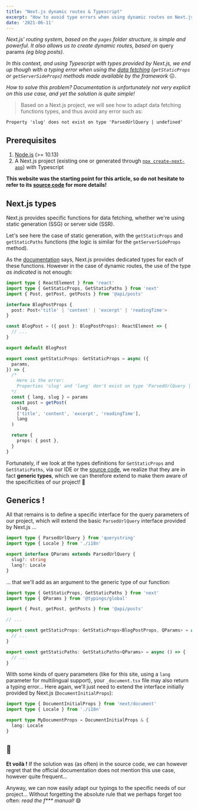 ```yaml
---
title: "Next.js dynamic routes & Typescript"
excerpt: "How to avoid type errors when using dynamic routes on Next.js"
date: '2021-06-11'
---
```


_Next.js' routing system, based on the `pages` folder structure, is simple and powerful. It also allows us to create dynamic routes, based on_ query params _(eg blog posts)._

_In this context, and using Typescript with types provided by Next.js, we end up though with a typing error when using the [data fetching](https://nextjs.org/docs/basic-features/data-fetching) (`getStaticProps` or `getServerSideProps`) methods made available by the framework_ :confounded:.

_How to solve this problem? Documentation is unfortunately not very explicit on this use case, and yet the solution is quite simple!_

> Based on a Next.js project, we will see how to adapt data fetching functions types, and thus avoid any error such as:
```
Property 'slug' does not exist on type 'ParsedUrlQuery | undefined'
```

## Prerequisites
1. [Node.js](https://nodejs.org/en/) (>= 10.13)
2. A Next.js project (existing one or generated through [`npx create-next-app`](https://nextjs.org/docs/getting-started#setup)) with Typescript

__This website was the starting point for this article, so do not hesitate to refer to its [source code](https://gitlab.com/soykje/soykje.gitlab.io/-/tree/master) for more details!__

## Next.js types
Next.js provides specific functions for data fetching, whether we're using static generation (SSG) or server side (SSR).

Let's see here the case of static generation, with the `getStaticProps` and `getStaticPaths` functions (the logic is similar for the `getServerSideProps` method).

As the [documentation](https://nextjs.org/docs/basic-features/data-fetching#typescript-use-getstaticprops) says, Next.js provides dedicated types for each of these functions. However in the case of dynamic routes, the use of the type _as indicated_ is not enough:
```typescript
import type { ReactElement } from 'react'
import type { GetStaticProps, GetStaticPaths } from 'next'
import { Post, getPost, getPosts } from '@api/posts'

interface BlogPostProps {
  post: Post<'title' | 'content' | 'excerpt' | 'readingTime'>
}

const BlogPost = ({ post }: BlogPostProps): ReactElement => {
  // ...
}

export default BlogPost

export const getStaticProps: GetStaticProps = async ({
  params,
}) => {
  /*
    Here is the error:
    Properties 'slug' and 'lang' don't exist on type 'ParsedUrlQuery | undefined'
  */
  const { lang, slug } = params
  const post = getPost(
    slug,
    ['title', 'content', 'excerpt', 'readingTime'],
    lang
  )

  return {
    props: { post },
  }
}
```

Fortunately, if we look at the types definitions for `GetStaticProps` and `GetStaticPaths`, via our IDE or the [source code](https://github.com/vercel/next.js/blob/canary/packages/next/types/index.d.ts#L109), we realize that they are in fact **generic types**, which we can therefore extend to make them aware of the specificities of our project! :man_dancing:

## Generics !
All that remains is to define a specific interface for the query parameters of our project, which will extend the basic `ParsedUrlQuery` interface provided by Next.js ...
```typescript
import type { ParsedUrlQuery } from 'querystring'
import type { Locale } from './i18n'

export interface QParams extends ParsedUrlQuery {
  slug?: string
  lang?: Locale
}
```

... that we'll add as an argument to the generic type of our function:
```typescript
import type { GetStaticProps, GetStaticPaths } from 'next'
import type { QParams } from '@typings/global'

import { Post, getPost, getPosts } from '@api/posts'

// ...

export const getStaticProps: GetStaticProps<BlogPostProps, QParams> = async ({ params }) => {
  // ...
}

export const getStaticPaths: GetStaticPaths<QParams> = async () => {
  // ...
}
```

With some kinds of query parameters (like for this site, using a `lang` parameter for multilingual support), your `_document.tsx` file may also return a typing error... Here again, we'll just need to  extend the interface initially provided by Next.js (`DocumentInitialProps`):

```typescript
import type { DocumentInitialProps } from 'next/document'
import type { Locale } from './i18n'

export type MyDocumentProps = DocumentInitialProps & {
  lang: Locale
}
```

## :tada:
**Et voilà !** If the solution was (as often) in the source code, we can however regret that the official documentation does not mention this use case, however quite frequent...

Anyway, we can now easily adapt our typings to the specific needs of our project... Without forgetting the absolute rule that we perhaps forget too often: _read the f*** manual!_ :smile:
